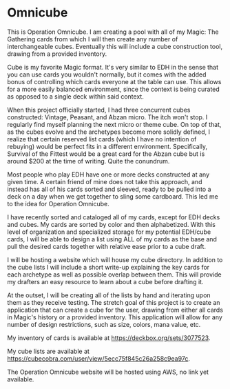# Omnicube
This is Operation Omnicube. I am creating a pool with all of my Magic: The Gathering cards from which I will then create any number of interchangeable cubes. Eventually this will include a cube construction tool, drawing from a provided inventory.

Cube is my favorite Magic format. It's very similar to EDH in the sense that you can use cards you wouldn't normally, but it comes with the added bonus of controlling which cards everyone at the table can use. This allows for a more easily balanced environment, since the context is being curated as opposed to a single deck within said context.

When this project officially started, I had three concurrent cubes constructed: Vintage, Peasant, and Abzan micro. The itch won't stop. I regularly find myself planning the next micro or theme cube. On top of that, as the cubes evolve and the archetypes become more solidly defined, I realize that certain reserved list cards (which I have no intention of rebuying) would be perfect fits in a different environment. Specifically, Survival of the Fittest would be a great card for the Abzan cube but is around $200 at the time of writing. Quite the conundrum.

Most people who play EDH have one or more decks constructed at any given time. A certain friend of mine does not take this approach, and instead has all of his cards sorted and sleeved, ready to be pulled into a deck on a day when we get together to sling some cardboard. This led me to the idea for Operation Omnicube.

I have recently sorted and cataloged all of my cards, except for EDH decks and cubes. My cards are sorted by color and then alphabetized. With this level of organization and specialized storage for my potential EDH/cube cards, I will be able to design a list using ALL of my cards as the base and pull the desired cards together with relative ease prior to a cube draft.

I will be hosting a website which will house my cube directory. In addition to the cube lists I will include a short write-up explaining the key cards for each archetype as well as possible overlap between them. This will provide my drafters an easy resource to learn about a cube before drafting it.

At the outset, I will be creating all of the lists by hand and iterating upon them as they receive testing. The stretch goal of this project is to create an application that can create a cube for the user, drawing from either all cards in Magic's history or a provided inventory. This application will allow for any number of design restrictions, such as size, colors, mana value, etc.

My inventory of cards is available at https://deckbox.org/sets/3077523.

My cube lists are available at https://cubecobra.com/user/view/5ecc75f845c26a258c9ea97c.

The Operation Omnicube website will be hosted using AWS, no link yet available.
